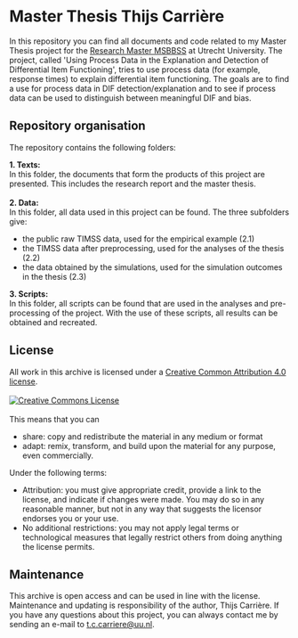 # Master Thesis Thijs Carrière

In this repository you can find all documents and code related to my Master Thesis project for the [Research Master MSBBSS](https://www.uu.nl/masters/en/methodology-and-statistics-behavioural-biomedical-and-social-sciences) at Utrecht University. 
The project, called 'Using Process Data in the Explanation and Detection of Differential Item Functioning', tries to use process data (for example, response times) to explain differential item functioning. The goals are to find a use for process data in DIF detection/explanation and to see if process data can be used to distinguish between meaningful DIF and bias.

## Repository organisation
The repository contains the following folders:

**1. Texts:**<br>
In this folder, the documents that form the products of this project are presented. This includes the research report and the master thesis.
<br><br>
**2. Data:**<br>
In this folder, all data used in this project can be found. The three subfolders give:
- the public raw TIMSS data, used for the empirical example (2.1)
- the TIMSS data after preprocessing, used for the analyses of the thesis (2.2)
- the data obtained by the simulations, used for the simulation outcomes in the thesis (2.3)<br>

**3. Scripts:**<br>
In this folder, all scripts can be found that are used in the analyses and pre-processing of the project. With the use of these scripts, all results can be obtained and recreated.

## License
All work in this archive is licensed under a [Creative Common Attribution 4.0 license](http://creativecommons.org/licenses/by/4.0/).<br><br>
<a rel="license" href="http://creativecommons.org/licenses/by/4.0/"><img alt="Creative Commons License" style="border-width:0" src="https://i.creativecommons.org/l/by/4.0/88x31.png" /></a><br><br>
This means that you can <br>
- share: copy and redistribute the material in any medium or format
- adapt: remix, transform, and build upon the material for any purpose, even commercially.

Under the following terms:
- Attribution: you must give appropriate credit, provide a link to the license, and indicate if changes were made. You may do so in any reasonable manner, but not in any way that suggests the licensor endorses you or your use.
- No additional restrictions: you may not apply legal terms or technological measures that legally restrict others from doing anything the license permits.

## Maintenance
This archive is open access and can be used in line with the license. Maintenance and updating is responsibility of the author, Thijs Carrière.
If you have any questions about this project, you can always contact me by sending an e-mail to t.c.carriere@uu.nl.
